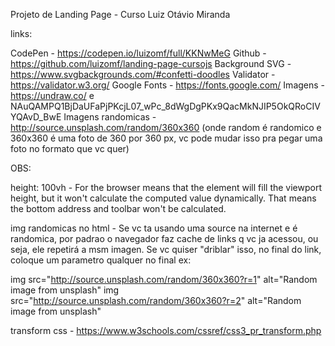 Projeto de Landing Page - Curso Luiz Otávio Miranda

links:

CodePen - https://codepen.io/luizomf/full/KKNwMeG
Github - https://github.com/luizomf/landing-page-cursojs
Background SVG - https://www.svgbackgrounds.com/#confetti-doodles
Validator - https://validator.w3.org/
Google Fonts - https://fonts.google.com/
Imagens - https://undraw.co/ e NAuQAMPQ1BjDaUFaPjPKcjL07_wPc_8dWgDgPKx9QacMkNJIP5OkQRoCIVYQAvD_BwE
Imagens randomicas - http://source.unsplash.com/random/360x360 (onde random é randomico e 360x360 é uma foto de 360 por 360 px, vc pode mudar isso pra pegar uma foto no formato que vc quer)

OBS:

height: 100vh - For the browser means that the element will fill the viewport height, but it won't calculate the computed value dynamically. That means the bottom address and toolbar won't be calculated.

img randomicas no html - Se vc ta usando uma source na internet e é randomica, por padrao o navegador faz cache de links q vc ja acessou, ou seja, ele repetirá a msm imagen. Se vc quiser "driblar" isso, no final do link, coloque um parametro qualquer no final ex:

img src="http://source.unsplash.com/random/360x360?r=1" alt="Random image from unsplash"
img src="http://source.unsplash.com/random/360x360?r=2" alt="Random image from unsplash"

transform css - https://www.w3schools.com/cssref/css3_pr_transform.php